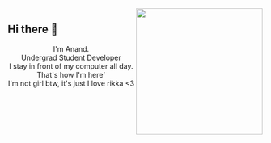  <img align="right" src="https://raw.githubusercontent.com/anand0249/anand0249/main/Images/Rikka-Chuunibyou-img.png" width="250"/>
  
## **Hi there 👋**
<p align="center">
I'm Anand.
<br>
Undergrad Student Developer
<br>
I stay in front of my computer all day. That's how I'm here`
<br>
I'm not girl btw, it's just I love rikka <3
</p>
